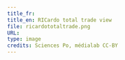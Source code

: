 ```yaml
---
title_fr:
title_en: RICardo total trade view
file: ricardototaltrade.png
URL:
type: image
credits: Sciences Po, médialab CC-BY
---
```

